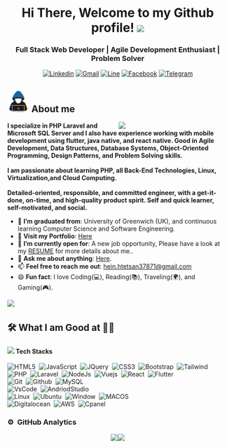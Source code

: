 
<h1 align="center"><b>Hi There, Welcome to my Github profile! </b><img src="https://media.giphy.com/media/hvRJCLFzcasrR4ia7z/giphy.gif" width="35"></h1>
<!--  -->
<h3 align="center">Full Stack Web Developer | Agile Development Enthusiast | Problem Solver</h3>
<div align=center>
        <a href="https://www.linkedin.com/in/hein-htet-27856817b/"><img src="https://img.shields.io/badge/Linkedin-0077b5?style=flat&logo=linkedin" alt="Linkedin" /></a>
        <a href="mailto:hein.htetsan37871@gmail.com"><img src="https://img.shields.io/badge/Gmail-ffffff?style=flat&logo=gmail&logoColor=C1150F" alt="Gmail" /></a>
        <a href="https://line.me/ti/p/eGwh01kdur"><img src="https://img.shields.io/badge/Line-06C755?style=flat&logo=line" alt="Line" /></a>
        <a href="https://www.facebook.com/kgkhant.naing"><img src="https://img.shields.io/badge/Facebook-1877F2?style=flat&logo=facebook" alt="Facebook" /></a>
        <a href="https://t.me/heinhtet037"><img src="https://img.shields.io/badge/Telegram-0088cc?style=flat&logo=telegram" alt="Telegram" /></a>
</div>

## <picture><img src = "https://github.com/0xAbdulKhalid/0xAbdulKhalid/raw/main/assets/mdImages/about_me.gif" width = 50px></picture> **About me**

<picture> <img align="right" src="https://github.com/7oSkaaa/7oSkaaa/blob/main/Images/Right_Side.gif?raw=true" width = 250px></picture>

<div align=left>       
        <p>
            <strong>                
                I specialize in PHP Laravel and Microsoft SQL Server and I also have experience working with mobile development using flutter, java native, and react native. Good in Agile Development, Data Structures, Database Systems, Object-Oriented Programming, Design Patterns, and Problem Solving skills.<br><br>
                I am passionate about learning PHP, all Back-End Technologies, Linux, Virtualization,and Cloud Computing.<br><br>
                Detailed-oriented, responsible, and committed engineer, with a get-it-done, on-time, and high-quality product spirit. Self and quick learner, self-motivated, and social.
            </strong>
        </p>
        <ul>
            <li>🌱 <b>I’m graduated from</b>: University of Greenwich (UK), and continuous learning Computer Science and Software Engineering.</li>
            <li>🎯 <b>Visit my Portfolio</b>: <a href="">Here</a></li>
            <li>🤔 <b>I’m currently open for</b>: A new job opportunity, Please have a look at my <a href="">RESUME</a> for more details about me..</li>
            <li>💬 <b>Ask me about anything</b>: <a href="https://github.com/HeinHtet109/AboutMe/issues">Here</a>.</li>
            <li>📫 <b>Feel free to reach me out</b>: <a href="mailto:hein.htetsan37871@gmail.com">hein.htetsan37871@gmail.com</a></li>
            <li>😄 <b>Fun fact</b>: I love Coding(💻), Reading(📚), Traveling(🌍), and Gaming(🎮).</li>
        </ul>
    </div>

<img src="https://user-images.githubusercontent.com/73097560/115834477-dbab4500-a447-11eb-908a-139a6edaec5c.gif"><br>

## 🛠️ <b>  What I am Good at 🧑‍💻</b>

### <h4> <picture> <img src = "https://media2.giphy.com/media/QssGEmpkyEOhBCb7e1/giphy.gif?cid=ecf05e47a0n3gi1bfqntqmob8g9aid1oyj2wr3ds3mg700bl&rid=giphy.gif" width = 20>  </picture>Tech Stacks</h4>
  ![HTML5](https://img.shields.io/badge/HTML5-05122A.svg?style=flat&logo=html5)&nbsp;
  ![JavaScript](https://img.shields.io/badge/-JavaScript-05122A?style=flat&logo=javascript)&nbsp;
  ![JQuery](https://img.shields.io/badge/JQuery-05122A?style=flat&logo=jquery)&nbsp;
  ![CSS3](https://img.shields.io/badge/CSS-05122A.svg?style=flat&logo=css3)&nbsp;
  ![Bootstrap](https://img.shields.io/badge/Bootstrap-05122A.svg?style=flat&logo=bootstrap)&nbsp;
  ![Tailwind](https://img.shields.io/badge/Tailwind-05122A.svg?style=flat&logo=tailwindcss)\
  ![PHP](https://img.shields.io/badge/PHP-05122A.svg?style=flat&logo=php)&nbsp;
  ![Laravel](https://img.shields.io/badge/Laravel-05122A.svg?style=flat&logo=laravel)&nbsp;
  ![NodeJs](https://img.shields.io/badge/-Nodejs-05122A.svg?style=flat&logo=node.js)&nbsp;
  ![Vuejs](https://img.shields.io/badge/VueJs-05122A.svg?style=flat&logo=vue.js)&nbsp;
  ![React](https://img.shields.io/badge/React-05122A.svg?style=flat&logo=react)&nbsp;
  ![Flutter](https://img.shields.io/badge/Flutter-05122A.svg?style=flat&logo=flutter)&nbsp;\
  ![Git](https://img.shields.io/badge/Git-05122A.svg?style=flat&logo=git)&nbsp;
  ![Github](https://img.shields.io/badge/Github-05122A.svg?style=flat&logo=github)&nbsp;
  ![MySQL](https://img.shields.io/badge/MySQL-05122A.svg?style=flat&logo=mysql)&nbsp;\
  ![VsCode](https://img.shields.io/badge/Visual%20Studio%20Code-05122A.svg?style=flat&logo=visual-studio-code)&nbsp;
  ![AndriodStudio](https://img.shields.io/badge/Andriod%20Studio-05122A.svg?style=flat&logo=android-studio)&nbsp;\
  ![Linux](https://img.shields.io/badge/Linux-05122A.svg?style=flat&logo=linux)&nbsp;
  ![Ubuntu](https://img.shields.io/badge/Ubuntu-05122A.svg?style=flat&logo=ubuntu)&nbsp;
  ![Window](https://img.shields.io/badge/Windows-05122A.svg?style=flat&logo=windows)&nbsp;
  ![MACOS](https://img.shields.io/badge/Mac-05122A.svg?style=flat&logo=macos)&nbsp;\
  ![Digitalocean](https://img.shields.io/badge/Digitalocean-05122A.svg?style=flat&logo=digitalocean)&nbsp;
  ![AWS](https://img.shields.io/badge/AWS-05122A.svg?style=flat&logo=amazonaws)&nbsp;
  ![Cpanel](https://img.shields.io/badge/cPanel-05122A.svg?style=flat&logo=cpanel)&nbsp;
  

### ⚙️ &nbsp;GitHub Analytics

<p align="center">
<a href="https://github.com/HeinHtet109"><img height="180em" src="https://github-readme-stats-eight-theta.vercel.app/api?username=HeinHtet109&show_icons=true&theme=algolia&include_all_commits=true&count_private=true"/><img height="180em" src="https://github-readme-stats-eight-theta.vercel.app/api/top-langs/?username=HeinHtet109&layout=compact&langs_count=8&theme=algolia"/></a>
</p>
